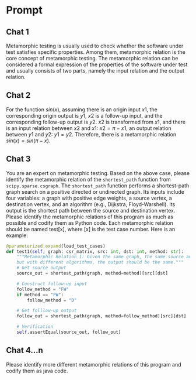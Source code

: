 # Prompt

## Chat 1

Metamorphic testing is usually used to check whether the software under test satisfies specific properties. Among them, metamorphic relation is the core concept of metamorphic testing. The metamorphic relation can be considered a formal expression of the properties of the software under test and usually consists of two parts, namely the input relation and the output relation.

## Chat 2

For the function $sin(x)$, assuming there is an origin input $x1$, the corresponding origin output is $y1$, $x2$ is a follow-up input, and the corresponding follow-up output is $y2$. $x2$ is transformed from $x1$, and there is an input relation between $x2$ and $x1$: $x2=\pi-x1$, an output relation between $y1$ and $y2$: $y1=y2$. Therefore, there is a metamorphic relation $sin(x)=sin(\pi-x)$.

## Chat 3

You are an expert on metamorphic testing. Based on the above case, please identify the metamorphic relation of the `shortest_path` function from `scipy.sparse.csgraph`. The `shortest_path` function performs a shortest-path graph search on a positive directed or undirected graph. Its inputs include four variables: a graph with positive edge weights, a source vertex, a destination vertex, and an algorithm (e.g., Dijkstra, Floyd-Warshell). Its output is the shortest path between the source and destination vertex. Please identify the metamorphic relations of this program as much as possible and codify them as Python code. Each metamorphic relation should be named test[x], where [x] is the test case number. Here is an example:

```python
@parameterized.expand(load_test_cases)
def test1(self, graph: csr_matrix, src: int, dst: int, method: str):
    """Metamorphic Relation 1: Given the same graph, the same source and destination vertices,
    but with different algorithms, the output should be the same."""
    # Get source output
    source_out = shortest_path(graph, method=method)[src][dst]

    # Construct follow-up input
    follow_method = "FW"
    if method == "FW":
        follow_method = "D"

    # Get folllow-up output
    follow_out = shortest_path(graph, method=follow_method)[src][dst]

    # Verification
    self.assertEqual(source_out, follow_out)
```

## Chat 4...n

Please identify more different metamorphic relations of this program and codify them as java code.